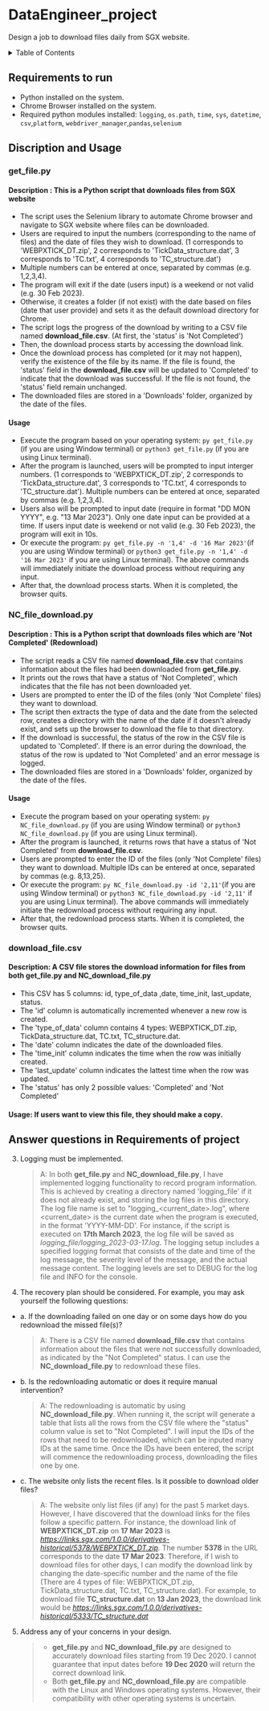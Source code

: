 # DataEngineer_project
Design a job to download files daily from SGX website.


<!-- TABLE OF CONTENTS -->
<details>
  <summary>Table of Contents</summary>
  <ol>
    <li><a href="#requirements-to-run">Requirements to run</a></li>
    <li>
      <a href="#discription-and-usage">Discription and Usage</a>
      <ul>
        <li><a href="#get_filepy">get_file.py</a></li>
        <li><a href="#nc_file_downloadpy">NC_file_download.py</a></li>
        <li><a href="#download_filecsv">download_file.csv</a></li>
      </ul>
    </li>
    <li><a href="#answer-questions-in-requirements-of-project">Answer questions in Requirements of project</a></li>
  </ol>
</details>



## Requirements to run
   - Python installed on the system.
   - Chrome Browser installed on the system.
   - Required python modules installed: ```logging```, ```os.path```, ```time```, ```sys```, ```datetime```, ```csv```,```platform```, ```webdriver_manager```,```pandas```,```selenium``` 

  

## Discription and Usage
### get_file.py
#### Description : This is a Python script that downloads files from SGX website

   - The script uses the Selenium library to automate Chrome browser and navigate to SGX website where files can be downloaded.
   - Users are required to input the numbers (corresponding to the name of files) and the date of files they wish to download. (1 corresponds to 'WEBPXTICK_DT.zip', 2 corresponds to 'TickData_structure.dat', 3 corresponds to 'TC.txt', 4 corresponds to 'TC_structure.dat')
   - Multiple numbers can be entered at once, separated by commas (e.g. 1,2,3,4).
   - The program will exit if the date (users input) is a weekend or not valid (e.g. 30 Feb 2023).  
   - Otherwise, it creates a folder (if not exist) with the date based on files (date that user provide) and sets it as the default download directory for Chrome.
   - The script logs the progress of the download by writing to a CSV file named **download_file.csv**. (At first, the 'status' is 'Not Completed')
   - Then, the download process starts by accessing the download link.
   - Once the download process has completed (or it may not happen), verify the existence of the file by its name. If the file is found, the 'status' field in the **download_file.csv** will be updated to 'Completed' to indicate that the download was successful. If the file is not found, the 'status' field remain unchanged.
   - The downloaded files are stored in a 'Downloads' folder, organized by the date of the files.
#### Usage

   - Execute the program based on your operating system: ```py get_file.py``` (if you are using Window terminal) or ```python3 get_file.py``` (if you are using Linux terminal).
   - After the program is launched, users will be prompted to input interger numbers. (1 corresponds to 'WEBPXTICK_DT.zip', 2 corresponds to 'TickData_structure.dat', 3 corresponds to 'TC.txt', 4 corresponds to 'TC_structure.dat'). Multiple numbers can be entered at once, separated by commas (e.g. 1,2,3,4). 
   - Users also will be prompted to input date (require in format "DD MON YYYY", e.g. "13 Mar 2023"). Only one date input can be provided at a time. If users input date is weekend or not valid (e.g. 30 Feb 2023), the program will exit in 10s. 
   - Or execute the program: ```py get_file.py -n '1,4' -d '16 Mar 2023'```(if you are using Window terminal) or ```python3 get_file.py -n '1,4' -d '16 Mar 2023'``` if you are using Linux terminal). The above commands will immediately initiate the download process without requiring any input.
   - After that, the download process starts. When it is completed, the browser quits.
   
   
   
### NC_file_download.py
#### Description : This is a Python script that downloads files which are 'Not Completed' (Redownload)
  
   - The script reads a CSV file named **download_file.csv** that contains information about the files had been downloaded from **get_file.py**.
   - It prints out the rows that have a status of 'Not Completed', which indicates that the file has not been downloaded yet.
   - Users are prompted to enter the ID of the files (only 'Not Complete' files) they want to download.
   - The script then extracts the type of data and the date from the selected row, creates a directory with the name of the date if it doesn't already exist, and sets up the browser to download the file to that directory.
   - If the download is successful, the status of the row in the CSV file is updated to 'Completed'. If there is an error during the download, the status of the row is updated to 'Not Completed' and an error message is logged.
   - The downloaded files are stored in a 'Downloads' folder, organized by the date of the files.

#### Usage
   - Execute the program based on your operating system: ```py NC_file_download.py``` (if you are using Window terminal) or ```python3 NC_file_download.py``` (if you are using Linux terminal).
   - After the program is launched, it returns rows that have a status of 'Not Completed' from **download_file.csv**.
   - Users are prompted to enter the ID of the files (only 'Not Complete' files) they want to download. Multiple IDs can be entered at once, separated by commas (e.g. 8,13,25).
   - Or execute the program: ```py NC_file_download.py -id '2,11'```(if you are using Window terminal) or ```python3 NC_file_download.py -id '2,11'``` if you are using Linux terminal). The above commands will immediately initiate the redownload process without requiring any input.
   - After that, the redownload process starts. When it is completed, the browser quits.

### download_file.csv
#### Description: A CSV file stores the download information for files from both **get_file.py** and **NC_download_file.py**

   - This CSV has 5 columns: id, type_of_data ,date, time_init, last_update, status.
   - The 'id' column is automatically incremented whenever a new row is created.
   - The 'type_of_data' column contains 4 types: WEBPXTICK_DT.zip, TickData_structure.dat, TC.txt, TC_structure.dat.
   - The 'date' column indicates the date of the downloaded files.
   - The 'time_init' column indicates the time when the row was initially created.
   - The 'last_update' column indicates the lattest time when the row was updated.
   - The 'status' has only 2 possible values: 'Completed' and 'Not Completed'

#### Usage: If users want to view this file, they should make a copy.

## Answer questions in Requirements of project
3. Logging must be implemented.
    > A: In both **get_file.py** and **NC_download_file.py**, I have implemented logging functionality to record program information. This is achieved by creating a directory named 'logging_file' if it does not already exist, and storing the log files in this directory. The log file name is set to "logging_<current_date>.log", where <current_date> is the current date when the program is executed, in the format 'YYYY-MM-DD'. For instance, if the script is executed on **17th March 2023**, the log file will be saved as _logging_file/logging_2023-03-17.log_. The logging setup includes a specified logging format that consists of the date and time of the log message, the severity level of the message, and the actual message content. The logging levels are set to DEBUG for the log file and INFO for the console.
4. The recovery plan should be considered. For example, you may ask yourself the following questions:
 - a. If the downloading failed on one day or on some days how do you redownload the missed file(s)?
    > A: There is a CSV file named **download_file.csv** that contains information about the files that were not successfully downloaded, as indicated by the "Not Completed" status. I can use the **NC_download_file.py** to redownload these files.
 - b. Is the redownloading automatic or does it require manual intervention?
    > A: The redownloading is automatic by using **NC_download_file.py**. When running it, the script will generate a table that lists all the rows from the CSV file where the "status" column value is set to "Not Completed". I will input the IDs of the rows that need to be redownloaded, which can be inputed many IDs at the same time. Once the IDs have been entered, the script will commence the redownloading process, downloading the files one by one.
 - c. The website only lists the recent files. Is it possible to download older files?
    > A: The website only list files (if any) for the past 5 market days. However, I have discovered that the download links for the files follow a specific pattern. For instance, the download link of **WEBPXTICK_DT.zip** on **17 Mar 2023** is _https://links.sgx.com/1.0.0/derivatives-historical/5378/WEBPXTICK_DT.zip_. The number **5378** in the URL corresponds to the date **17 Mar 2023**. Therefore, if I wish to download files for other days, I can modify the download link by changing the date-specific number and the name of the file (There are 4 types of file: WEBPXTICK_DT.zip, TickData_structure.dat, TC.txt, TC_structure.dat). For example, to download file **TC_structure.dat** on **13 Jan 2023**, the download link would be _https://links.sgx.com/1.0.0/derivatives-historical/5333/TC_structure.dat_
5. Address any of your concerns in your design.
    > - **get_file.py** and **NC_download_file.py** are designed to accurately download files starting from 19 Dec 2020. I cannot guarantee that input dates before **19 Dec 2020** will return the correct download link.
    > - Both **get_file.py** and **NC_download_file.py** are compatible with the Linux and Windows operating systems. However, their compatibility with other operating systems is uncertain.

